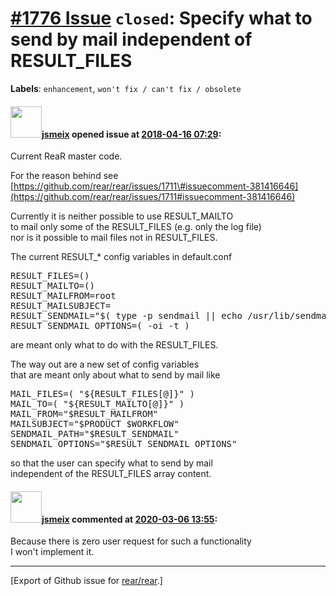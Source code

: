 [\#1776 Issue](https://github.com/rear/rear/issues/1776) `closed`: Specify what to send by mail independent of RESULT\_FILES
============================================================================================================================

**Labels**: `enhancement`, `won't fix / can't fix / obsolete`

#### <img src="https://avatars.githubusercontent.com/u/1788608?u=925fc54e2ce01551392622446ece427f51e2f0ce&v=4" width="50">[jsmeix](https://github.com/jsmeix) opened issue at [2018-04-16 07:29](https://github.com/rear/rear/issues/1776):

Current ReaR master code.

For the reason behind see  
[https://github.com/rear/rear/issues/1711\#issuecomment-381416646](https://github.com/rear/rear/issues/1711#issuecomment-381416646)

Currently it is neither possible to use RESULT\_MAILTO  
to mail only some of the RESULT\_FILES (e.g. only the log file)  
nor is it possible to mail files not in RESULT\_FILES.

The current RESULT\_\* config variables in default.conf

<pre>
RESULT_FILES=()
RESULT_MAILTO=()
RESULT_MAILFROM=root
RESULT_MAILSUBJECT=
RESULT_SENDMAIL="$( type -p sendmail || echo /usr/lib/sendmail )"
RESULT_SENDMAIL_OPTIONS=( -oi -t )
</pre>

are meant only what to do with the RESULT\_FILES.

The way out are a new set of config variables  
that are meant only about what to send by mail like

<pre>
MAIL_FILES=( "${RESULT_FILES[@]}" )
MAIL_TO=( "${RESULT_MAILTO[@]}" )
MAIL_FROM="$RESULT_MAILFROM"
MAILSUBJECT="$PRODUCT $WORKFLOW"
SENDMAIL_PATH="$RESULT_SENDMAIL"
SENDMAIL_OPTIONS="$RESULT_SENDMAIL_OPTIONS"
</pre>

so that the user can specify what to send by mail  
independent of the RESULT\_FILES array content.

#### <img src="https://avatars.githubusercontent.com/u/1788608?u=925fc54e2ce01551392622446ece427f51e2f0ce&v=4" width="50">[jsmeix](https://github.com/jsmeix) commented at [2020-03-06 13:55](https://github.com/rear/rear/issues/1776#issuecomment-595778041):

Because there is zero user request for such a functionality  
I won't implement it.

------------------------------------------------------------------------

\[Export of Github issue for
[rear/rear](https://github.com/rear/rear).\]
